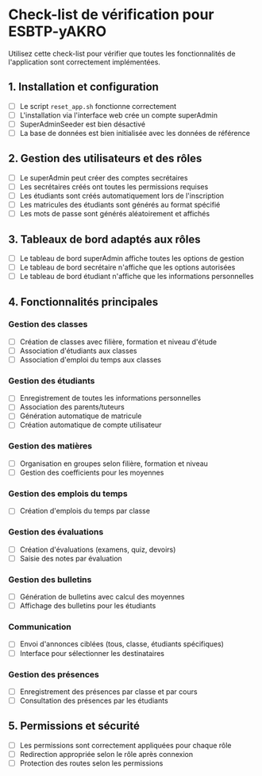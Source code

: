 # Check-list de vérification pour ESBTP-yAKRO

Utilisez cette check-list pour vérifier que toutes les fonctionnalités de l'application sont correctement implémentées.

## 1. Installation et configuration

-   [ ] Le script `reset_app.sh` fonctionne correctement
-   [ ] L'installation via l'interface web crée un compte superAdmin
-   [ ] SuperAdminSeeder est bien désactivé
-   [ ] La base de données est bien initialisée avec les données de référence

## 2. Gestion des utilisateurs et des rôles

-   [ ] Le superAdmin peut créer des comptes secrétaires
-   [ ] Les secrétaires créés ont toutes les permissions requises
-   [ ] Les étudiants sont créés automatiquement lors de l'inscription
-   [ ] Les matricules des étudiants sont générés au format spécifié
-   [ ] Les mots de passe sont générés aléatoirement et affichés

## 3. Tableaux de bord adaptés aux rôles

-   [ ] Le tableau de bord superAdmin affiche toutes les options de gestion
-   [ ] Le tableau de bord secrétaire n'affiche que les options autorisées
-   [ ] Le tableau de bord étudiant n'affiche que les informations personnelles

## 4. Fonctionnalités principales

### Gestion des classes

-   [ ] Création de classes avec filière, formation et niveau d'étude
-   [ ] Association d'étudiants aux classes
-   [ ] Association d'emploi du temps aux classes

### Gestion des étudiants

-   [ ] Enregistrement de toutes les informations personnelles
-   [ ] Association des parents/tuteurs
-   [ ] Génération automatique de matricule
-   [ ] Création automatique de compte utilisateur

### Gestion des matières

-   [ ] Organisation en groupes selon filière, formation et niveau
-   [ ] Gestion des coefficients pour les moyennes

### Gestion des emplois du temps

-   [ ] Création d'emplois du temps par classe

### Gestion des évaluations

-   [ ] Création d'évaluations (examens, quiz, devoirs)
-   [ ] Saisie des notes par évaluation

### Gestion des bulletins

-   [ ] Génération de bulletins avec calcul des moyennes
-   [ ] Affichage des bulletins pour les étudiants

### Communication

-   [ ] Envoi d'annonces ciblées (tous, classe, étudiants spécifiques)
-   [ ] Interface pour sélectionner les destinataires

### Gestion des présences

-   [ ] Enregistrement des présences par classe et par cours
-   [ ] Consultation des présences par les étudiants

## 5. Permissions et sécurité

-   [ ] Les permissions sont correctement appliquées pour chaque rôle
-   [ ] Redirection appropriée selon le rôle après connexion
-   [ ] Protection des routes selon les permissions
